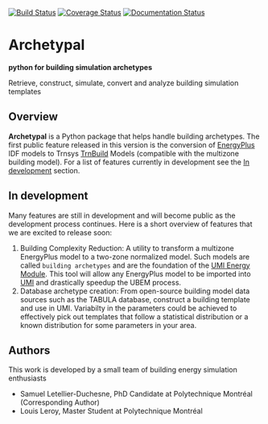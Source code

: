 [![Build Status](https://travis-ci.com/samuelduchesne/archetypal.svg?branch=develop)](https://travis-ci.com/samuelduchesne/archetypal)
[![Coverage Status](https://coveralls.io/repos/github/samuelduchesne/archetypal/badge.svg)](https://coveralls.io/github/samuelduchesne/archetypal)
[![Documentation Status](https://readthedocs.org/projects/archetypal/badge/?version=latest)](https://archetypal.readthedocs.io/en/latest/?badge=latest)

# Archetypal

**python for building simulation archetypes**

Retrieve, construct, simulate, convert and analyze building simulation templates

## Overview

**Archetypal** is a Python package that helps handle building archetypes. The first public feature released in this
version is the  conversion of [EnergyPlus](https://energyplus.net) IDF models to Trnsys [TrnBuild](http://www.trnsys.com/features/suite-of-tools.php) Models (compatible with the multizone building model). For a list of features
currently in development see the [In development](#in-development) section.

## In development

Many features are still in development and will become public as the development process continues. Here is a short
overview of features that we are excited to release soon:

1. Building Complexity Reduction: A utility to transform a multizone EnergyPlus model to a two-zone normalized model.
Such models are called `building archetypes` and are the foundation of the
[UMI Energy Module](https://umidocs.readthedocs.io/en/latest/docs/model-setup-template.html). This tool will allow
any EnergyPlus model to be imported into [UMI](http://web.mit.edu/sustainabledesignlab/projects/umi/index.html) and drastically speedup the UBEM process.
2. Database archetype creation: From open-source building model data sources such as the TABULA database, construct a
building template and use in UMI. Variabilty in the parameters could be achieved to effectively pick out templates
that follow a statistical distribution or a known distribution for some parameters in your area.

## Authors

This work is developed by a small team of building energy simulation enthusiasts

- Samuel Letellier-Duchesne, PhD Candidate at Polytechnique Montréal (Corresponding Author)
- Louis Leroy, Master Student at Polytechnique Montréal

